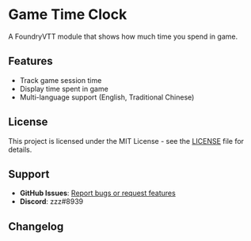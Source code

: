# Game Time Clock

A FoundryVTT module that shows how much time you spend in game.

## Features

- Track game session time
- Display time spent in game
- Multi-language support (English, Traditional Chinese)

## License

This project is licensed under the MIT License - see the [LICENSE](LICENSE) file for details.

## Support

- **GitHub Issues**: [Report bugs or request features](https://github.com/hktrpg/foundryVTT_game_time_clock/issues)
- **Discord**: zzz#8939

## Changelog
